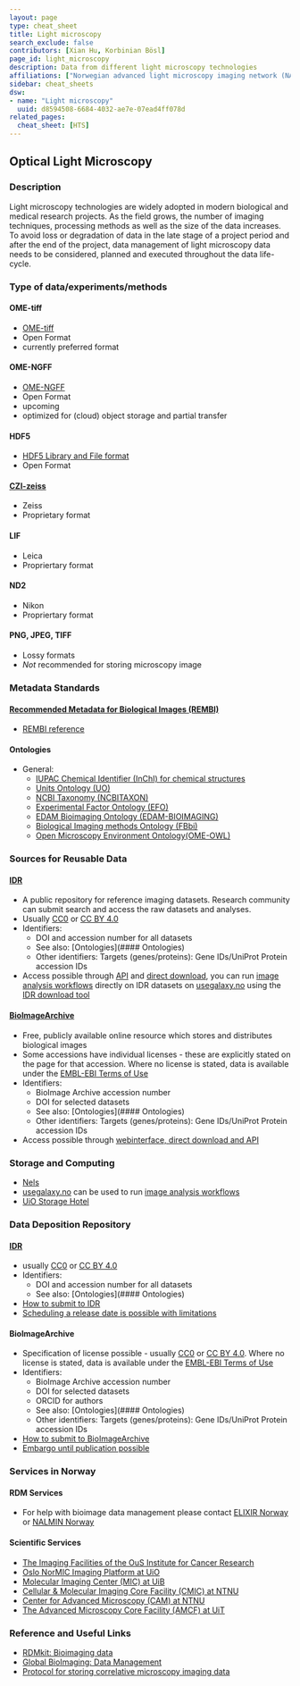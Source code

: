 ```yaml
---
layout: page
type: cheat_sheet
title: Light microscopy
search_exclude: false
contributors: [Xian Hu, Korbinian Bösl]
page_id: light_microscopy
description: Data from different light microscopy technologies
affiliations: ["Norwegian advanced light microscopy imaging network (NALMIN)"]
sidebar: cheat_sheets
dsw:
- name: "Light microscopy"
  uuid: d8594508-6684-4032-ae7e-07ead4ff078d
related_pages:
  cheat_sheet: [HTS]
---
```


## Optical Light Microscopy
<!--Example: High-Throughput Screening-->


### Description
Light microscopy technologies are widely adopted in modern biological and medical research projects. As the field grows, the number of imaging techniques, processing methods as well as the size of the data increases. To avoid loss or degradation of data in the late stage of a project period and after the end of the project, data management of light microscopy data needs to be considered, planned and executed throughout the data life-cycle.

### Type of data/experiments/methods

#### OME-tiff
- [OME-tiff](https://doi.org/10.25504/FAIRsharing.cq8tg2)
- Open Format
- currently preferred format

#### OME-NGFF
- [OME-NGFF](https://fairsharing.org/3887)
- Open Format
- upcoming
- optimized for (cloud) object storage and partial transfer

#### HDF5
- [HDF5 Library and File format](https://www.hdfgroup.org/solutions/hdf5)
- Open Format

#### [CZI-zeiss](https://www.zeiss.com/microscopy/en/products/software/zeiss-zen/czi-image-file-format.html)
- Zeiss
- Proprietary format

#### LIF
- Leica
- Propriertary format

#### ND2
- Nikon
- Propriertary format

#### PNG, JPEG, TIFF
- Lossy formats
- *Not* recommended for storing microscopy image

### Metadata Standards

#### [Recommended Metadata for Biological Images (REMBI)](https://fairsharing.org/bsg-s001615)
- [REMBI reference](https://www.ebi.ac.uk/bioimage-archive/rembi-model-reference/)

#### Ontologies
- General:
  - [IUPAC Chemical Identifier (InChI) for chemical structures](https://doi.org/10.25504/FAIRsharing.ddk9t9)
  - [Units Ontology (UO)](https://doi.org/10.25504/FAIRsharing.mjnypw)
  - [NCBI Taxonomy (NCBITAXON)](https://doi.org/10.25504/FAIRsharing.fj07xj)
  - [Experimental Factor Ontology (EFO)](https://doi.org/10.25504/FAIRsharing.1gr4tz)
  - [EDAM Bioimaging Ontology (EDAM-BIOIMAGING)](https://doi.org/10.25504/FAIRsharing.g593w1)
  - [Biological Imaging methods Ontology (FBbi)](https://doi.org/10.25504/FAIRsharing.ny3z9j)
  - [Open Microscopy Environment Ontology(OME-OWL)](https://fairsharing.org/350)

### Sources for Reusable Data

#### [IDR](https://idr.openmicroscopy.org/)
- A public repository for reference imaging datasets. Research community can submit search and access the raw datasets and analyses.
- Usually [CC0](https://creativecommons.org/share-your-work/public-domain/cc0/) or [CC BY 4.0](https://creativecommons.org/licenses/by/4.0/)
- Identifiers:
  - DOI and accession number for all datasets
  - See also: [Ontologies](#### Ontologies)
  - Other identifiers: Targets (genes/proteins): Gene IDs/UniProt Protein accession IDs
- Access possible through [API](https://idr.openmicroscopy.org/about/api.html) and [direct download](https://idr.openmicroscopy.org/about/download.html), you can run [image analysis workflows](https://training.galaxyproject.org/training-material/topics/imaging/) directly on IDR datasets on [usegalaxy.no](https://usegalaxy.no) using the [IDR download tool](https://usegalaxy.eu/root?tool_id=toolshed.g2.bx.psu.edu/repos/iuc/idr_download_by_ids/idr_download_by_ids/)

#### [BioImageArchive]((https://www.ebi.ac.uk/bioimage-archive/))
- Free, publicly available online resource which stores and distributes biological images
- Some accessions have individual licenses - these are explicitly stated on the page for that accession. Where no license is stated, data is available under the [EMBL-EBI Terms of Use](https://www.ebi.ac.uk/about/terms-of-use/)
- Identifiers:
  - BioImage Archive accession number
  - DOI for selected datasets
  - See also: [Ontologies](#### Ontologies)
  - Other identifiers: Targets (genes/proteins): Gene IDs/UniProt Protein accession IDs
- Access possible through [webinterface, direct download and API](https://www.ebi.ac.uk/biostudies/help)

### Storage and Computing
<!--Add information about e.g. NeLS-->
- [Nels](https://nels.bioinfo.no/pages/user-terms.xhtml)
- [usegalaxy.no](https://usegalaxy.no) can be used to run [image analysis workflows](https://training.galaxyproject.org/training-material/topics/imaging/)
- [UiO Storage Hotel](https://www.uio.no/english/services/it/store-collaborate/storage-hotel/)

### Data Deposition Repository

#### [IDR](https://idr.openmicroscopy.org/)
- usually [CC0](https://creativecommons.org/share-your-work/public-domain/cc0/) or [CC BY 4.0](https://creativecommons.org/licenses/by/4.0/)
- Identifiers:
  - DOI and accession number for all datasets
  - See also: [Ontologies](#### Ontologies)
- [How to submit to IDR](https://idr.openmicroscopy.org/about/submission.html)
- [Scheduling a release date is possible with limitations](https://idr.openmicroscopy.org/about/faq/)

#### BioImageArchive
- Specification of license possible - usually [CC0](https://creativecommons.org/share-your-work/public-domain/cc0/) or [CC BY 4.0](https://creativecommons.org/licenses/by/4.0/). Where no license is stated, data is available under the [EMBL-EBI Terms of Use](https://www.ebi.ac.uk/about/terms-of-use/)
- Identifiers:
  - BioImage Archive accession number
  - DOI for selected datasets
  - ORCID for authors
  - See also: [Ontologies](#### Ontologies)
  - Other identifiers: Targets (genes/proteins): Gene IDs/UniProt Protein accession IDs
- [How to submit to BioImageArchive](https://www.ebi.ac.uk/bioimage-archive/)
- [Embargo until publication possible](https://www.ebi.ac.uk/bioimage-archive/help-faq/)


### Services in Norway
<!--Add one line description-->
#### RDM Services
- For help with bioimage data management please contact [ELIXIR Norway](https://elixir.no/helpdesk) or [NALMIN Norway](https://nalmin.no/index.php/data-management/)

#### Scientific Services
- [The Imaging Facilities of the OuS Institute for Cancer Research](https://ous-research.no/microscopy/)
- [Oslo NorMIC Imaging Platform at UiO](https://www.mn.uio.no/ibv/english/research/infrastructure/facilities/life-science/imaging/normic/)
- [Molecular Imaging Center (MIC) at UiB](https://www.uib.no/en/rg/mic)
- [Cellular & Molecular Imaging Core Facility (CMIC) at NTNU](https://www.ntnu.edu/mh/cmic)
- [Center for Advanced Microscopy (CAM) at NTNU](https://www.ntnu.edu/nv/cam)
- [The Advanced Microscopy Core Facility (AMCF) at UiT](https://en.uit.no/infrastruktur/enhet?p_document_id=701241)

### Reference and Useful Links
<!--Add a list of relevant external/global tools-->
- [RDMkit: Bioimaging data](https://rdmkit.elixir-europe.org/bioimaging_data)
- [Global BioImaging: Data Management](https://globalbioimaging.org/international-training-courses/repository/image-data)
- [Protocol for storing correlative microscopy imaging data](https://star-protocols.cell.com/protocols/374)
